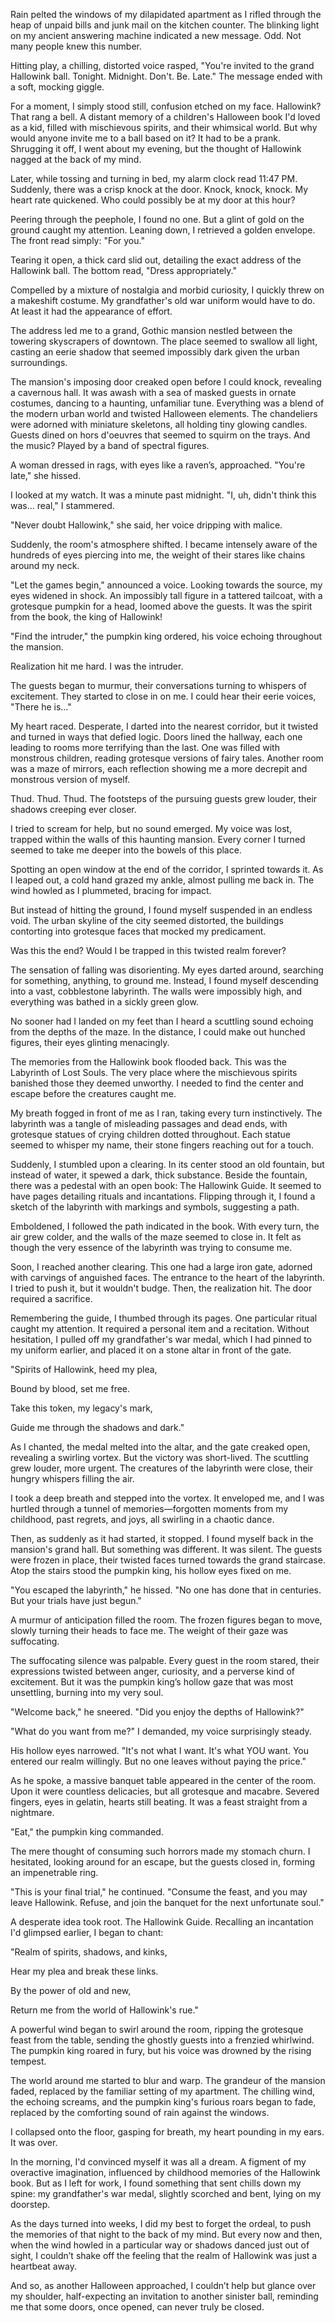Rain pelted the windows of my dilapidated apartment as I rifled through the heap of unpaid bills and junk mail on the kitchen counter. The blinking light on my ancient answering machine indicated a new message. Odd. Not many people knew this number.  
  
Hitting play, a chilling, distorted voice rasped, "You're invited to the grand Hallowink ball. Tonight. Midnight. Don't. Be. Late." The message ended with a soft, mocking giggle.  
  
For a moment, I simply stood still, confusion etched on my face. Hallowink? That rang a bell. A distant memory of a children's Halloween book I'd loved as a kid, filled with mischievous spirits, and their whimsical world. But why would anyone invite me to a ball based on it? It had to be a prank. Shrugging it off, I went about my evening, but the thought of Hallowink nagged at the back of my mind.  
  
Later, while tossing and turning in bed, my alarm clock read 11:47 PM. Suddenly, there was a crisp knock at the door. Knock, knock, knock. My heart rate quickened. Who could possibly be at my door at this hour?  
  
Peering through the peephole, I found no one. But a glint of gold on the ground caught my attention. Leaning down, I retrieved a golden envelope. The front read simply: "For you."  
  
Tearing it open, a thick card slid out, detailing the exact address of the Hallowink ball. The bottom read, "Dress appropriately."  
  
Compelled by a mixture of nostalgia and morbid curiosity, I quickly threw on a makeshift costume. My grandfather's old war uniform would have to do. At least it had the appearance of effort.  
  
The address led me to a grand, Gothic mansion nestled between the towering skyscrapers of downtown. The place seemed to swallow all light, casting an eerie shadow that seemed impossibly dark given the urban surroundings.  
  
The mansion's imposing door creaked open before I could knock, revealing a cavernous hall. It was awash with a sea of masked guests in ornate costumes, dancing to a haunting, unfamiliar tune. Everything was a blend of the modern urban world and twisted Halloween elements. The chandeliers were adorned with miniature skeletons, all holding tiny glowing candles. Guests dined on hors d'oeuvres that seemed to squirm on the trays. And the music? Played by a band of spectral figures.  
  
A woman dressed in rags, with eyes like a raven’s, approached. "You're late," she hissed.  
  
I looked at my watch. It was a minute past midnight. "I, uh, didn't think this was... real," I stammered.  
  
"Never doubt Hallowink," she said, her voice dripping with malice.  
  
Suddenly, the room's atmosphere shifted. I became intensely aware of the hundreds of eyes piercing into me, the weight of their stares like chains around my neck.  
  
"Let the games begin," announced a voice. Looking towards the source, my eyes widened in shock. An impossibly tall figure in a tattered tailcoat, with a grotesque pumpkin for a head, loomed above the guests. It was the spirit from the book, the king of Hallowink!  
  
"Find the intruder," the pumpkin king ordered, his voice echoing throughout the mansion.  
  
Realization hit me hard. I was the intruder.  
  
The guests began to murmur, their conversations turning to whispers of excitement. They started to close in on me. I could hear their eerie voices, "There he is..."  
  
My heart raced. Desperate, I darted into the nearest corridor, but it twisted and turned in ways that defied logic. Doors lined the hallway, each one leading to rooms more terrifying than the last. One was filled with monstrous children, reading grotesque versions of fairy tales. Another room was a maze of mirrors, each reflection showing me a more decrepit and monstrous version of myself.  
  
Thud. Thud. Thud. The footsteps of the pursuing guests grew louder, their shadows creeping ever closer.  
  
I tried to scream for help, but no sound emerged. My voice was lost, trapped within the walls of this haunting mansion. Every corner I turned seemed to take me deeper into the bowels of this place.  
  
Spotting an open window at the end of the corridor, I sprinted towards it. As I leaped out, a cold hand grazed my ankle, almost pulling me back in. The wind howled as I plummeted, bracing for impact.  
  
But instead of hitting the ground, I found myself suspended in an endless void. The urban skyline of the city seemed distorted, the buildings contorting into grotesque faces that mocked my predicament.  
  
Was this the end? Would I be trapped in this twisted realm forever?  


The sensation of falling was disorienting. My eyes darted around, searching for something, anything, to ground me. Instead, I found myself descending into a vast, cobblestone labyrinth. The walls were impossibly high, and everything was bathed in a sickly green glow.  
  
No sooner had I landed on my feet than I heard a scuttling sound echoing from the depths of the maze. In the distance, I could make out hunched figures, their eyes glinting menacingly.  
  
The memories from the Hallowink book flooded back. This was the Labyrinth of Lost Souls. The very place where the mischievous spirits banished those they deemed unworthy. I needed to find the center and escape before the creatures caught me.  
  
My breath fogged in front of me as I ran, taking every turn instinctively. The labyrinth was a tangle of misleading passages and dead ends, with grotesque statues of crying children dotted throughout. Each statue seemed to whisper my name, their stone fingers reaching out for a touch.  
  
Suddenly, I stumbled upon a clearing. In its center stood an old fountain, but instead of water, it spewed a dark, thick substance. Beside the fountain, there was a pedestal with an open book: The Hallowink Guide. It seemed to have pages detailing rituals and incantations. Flipping through it, I found a sketch of the labyrinth with markings and symbols, suggesting a path.  
  
Emboldened, I followed the path indicated in the book. With every turn, the air grew colder, and the walls of the maze seemed to close in. It felt as though the very essence of the labyrinth was trying to consume me.  
  
Soon, I reached another clearing. This one had a large iron gate, adorned with carvings of anguished faces. The entrance to the heart of the labyrinth. I tried to push it, but it wouldn't budge. Then, the realization hit. The door required a sacrifice.  
  
Remembering the guide, I thumbed through its pages. One particular ritual caught my attention. It required a personal item and a recitation. Without hesitation, I pulled off my grandfather's war medal, which I had pinned to my uniform earlier, and placed it on a stone altar in front of the gate.  
  
"Spirits of Hallowink, heed my plea,  
Bound by blood, set me free.  
Take this token, my legacy's mark,  
Guide me through the shadows and dark."  
  
As I chanted, the medal melted into the altar, and the gate creaked open, revealing a swirling vortex. But the victory was short-lived. The scuttling grew louder, more urgent. The creatures of the labyrinth were close, their hungry whispers filling the air.  
  
I took a deep breath and stepped into the vortex. It enveloped me, and I was hurtled through a tunnel of memories—forgotten moments from my childhood, past regrets, and joys, all swirling in a chaotic dance.  
  
Then, as suddenly as it had started, it stopped. I found myself back in the mansion's grand hall. But something was different. It was silent. The guests were frozen in place, their twisted faces turned towards the grand staircase. Atop the stairs stood the pumpkin king, his hollow eyes fixed on me.  
  
"You escaped the labyrinth," he hissed. "No one has done that in centuries. But your trials have just begun."  
  
A murmur of anticipation filled the room. The frozen figures began to move, slowly turning their heads to face me. The weight of their gaze was suffocating.  


The suffocating silence was palpable. Every guest in the room stared, their expressions twisted between anger, curiosity, and a perverse kind of excitement. But it was the pumpkin king’s hollow gaze that was most unsettling, burning into my very soul.  
  
"Welcome back," he sneered. "Did you enjoy the depths of Hallowink?"  
  
"What do you want from me?" I demanded, my voice surprisingly steady.  
  
His hollow eyes narrowed. "It's not what I want. It's what YOU want. You entered our realm willingly. But no one leaves without paying the price."  
  
As he spoke, a massive banquet table appeared in the center of the room. Upon it were countless delicacies, but all grotesque and macabre. Severed fingers, eyes in gelatin, hearts still beating. It was a feast straight from a nightmare.  
  
"Eat," the pumpkin king commanded.  
  
The mere thought of consuming such horrors made my stomach churn. I hesitated, looking around for an escape, but the guests closed in, forming an impenetrable ring.  
  
"This is your final trial," he continued. "Consume the feast, and you may leave Hallowink. Refuse, and join the banquet for the next unfortunate soul."  
  
A desperate idea took root. The Hallowink Guide. Recalling an incantation I'd glimpsed earlier, I began to chant:  
  
"Realm of spirits, shadows, and kinks,  
Hear my plea and break these links.  
By the power of old and new,  
Return me from the world of Hallowink's rue."  
  
A powerful wind began to swirl around the room, ripping the grotesque feast from the table, sending the ghostly guests into a frenzied whirlwind. The pumpkin king roared in fury, but his voice was drowned by the rising tempest.  
  
The world around me started to blur and warp. The grandeur of the mansion faded, replaced by the familiar setting of my apartment. The chilling wind, the echoing screams, and the pumpkin king's furious roars began to fade, replaced by the comforting sound of rain against the windows.  
  
I collapsed onto the floor, gasping for breath, my heart pounding in my ears. It was over.  
  
In the morning, I'd convinced myself it was all a dream. A figment of my overactive imagination, influenced by childhood memories of the Hallowink book. But as I left for work, I found something that sent chills down my spine: my grandfather's war medal, slightly scorched and bent, lying on my doorstep.  
  
As the days turned into weeks, I did my best to forget the ordeal, to push the memories of that night to the back of my mind. But every now and then, when the wind howled in a particular way or shadows danced just out of sight, I couldn’t shake off the feeling that the realm of Hallowink was just a heartbeat away.  
  
And so, as another Halloween approached, I couldn’t help but glance over my shoulder, half-expecting an invitation to another sinister ball, reminding me that some doors, once opened, can never truly be closed.

&#x200B;